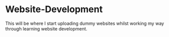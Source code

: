# Website-Development
This will be where I start uploading dummy websites whilst working my way through learning website development.
